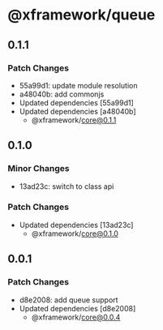 # @xframework/queue

## 0.1.1

### Patch Changes

- 55a99d1: update module resolution
- a48040b: add commonjs
- Updated dependencies [55a99d1]
- Updated dependencies [a48040b]
  - @xframework/core@0.1.1

## 0.1.0

### Minor Changes

- 13ad23c: switch to class api

### Patch Changes

- Updated dependencies [13ad23c]
  - @xframework/core@0.1.0

## 0.0.1

### Patch Changes

- d8e2008: add queue support
- Updated dependencies [d8e2008]
  - @xframework/core@0.0.4
